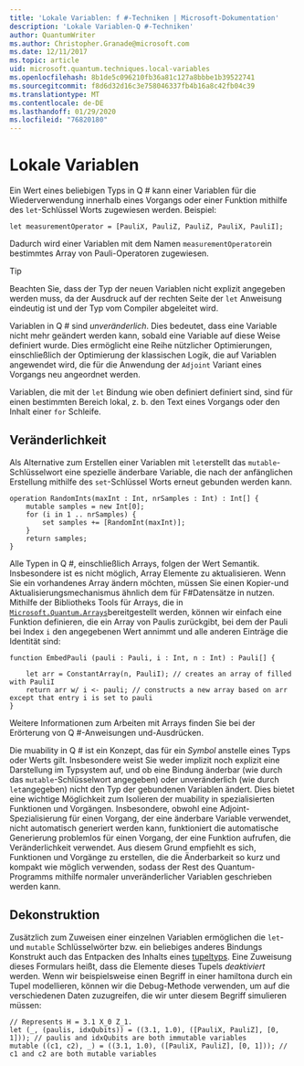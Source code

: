 ```yaml
---
title: 'Lokale Variablen: f #-Techniken | Microsoft-Dokumentation'
description: 'Lokale Variablen-Q #-Techniken'
author: QuantumWriter
ms.author: Christopher.Granade@microsoft.com
ms.date: 12/11/2017
ms.topic: article
uid: microsoft.quantum.techniques.local-variables
ms.openlocfilehash: 8b1de5c096210fb36a81c127a8bbbe1b39522741
ms.sourcegitcommit: f8d6d32d16c3e758046337fb4b16a8c42fb04c39
ms.translationtype: MT
ms.contentlocale: de-DE
ms.lasthandoff: 01/29/2020
ms.locfileid: "76820180"
---
```

# <a name="local-variables"></a>Lokale Variablen #

Ein Wert eines beliebigen Typs in Q # kann einer Variablen für die Wiederverwendung innerhalb eines Vorgangs oder einer Funktion mithilfe des `let`-Schlüssel Worts zugewiesen werden.
Beispiel:

```qsharp
let measurementOperator = [PauliX, PauliZ, PauliZ, PauliX, PauliI];
```

Dadurch wird einer Variablen mit dem Namen `measurementOperator`ein bestimmtes Array von Pauli-Operatoren zugewiesen.

> [!TIP]
> Beachten Sie, dass der Typ der neuen Variablen nicht explizit angegeben werden muss, da der Ausdruck auf der rechten Seite der `let` Anweisung eindeutig ist und der Typ vom Compiler abgeleitet wird. 

Variablen in Q # sind *unveränderlich*. Dies bedeutet, dass eine Variable nicht mehr geändert werden kann, sobald eine Variable auf diese Weise definiert wurde.
Dies ermöglicht eine Reihe nützlicher Optimierungen, einschließlich der Optimierung der klassischen Logik, die auf Variablen angewendet wird, die für die Anwendung der `Adjoint` Variant eines Vorgangs neu angeordnet werden.

Variablen, die mit der `let` Bindung wie oben definiert definiert sind, sind für einen bestimmten Bereich lokal, z. b. den Text eines Vorgangs oder den Inhalt einer `for` Schleife.


## <a name="mutability"></a>Veränderlichkeit ##

Als Alternative zum Erstellen einer Variablen mit `let`erstellt das `mutable`-Schlüsselwort eine spezielle änderbare Variable, die nach der anfänglichen Erstellung mithilfe des `set`-Schlüssel Worts erneut gebunden werden kann.

```qsharp
operation RandomInts(maxInt : Int, nrSamples : Int) : Int[] {
    mutable samples = new Int[0];
    for (i in 1 .. nrSamples) {
        set samples += [RandomInt(maxInt)];
    }
    return samples;
}
```

Alle Typen in Q #, einschließlich Arrays, folgen der Wert Semantik. Insbesondere ist es nicht möglich, Array Elemente zu aktualisieren. Wenn Sie ein vorhandenes Array ändern möchten, müssen Sie einen Kopier-und Aktualisierungsmechanismus ähnlich dem für F#Datensätze in nutzen. Mithilfe der Bibliotheks Tools für Arrays, die in [`Microsoft.Quantum.Arrays`](xref:microsoft.quantum.arrays)bereitgestellt werden, können wir einfach eine Funktion definieren, die ein Array von Paulis zurückgibt, bei dem der Pauli bei Index `i` den angegebenen Wert annimmt und alle anderen Einträge die Identität sind: 

```qsharp
function EmbedPauli (pauli : Pauli, i : Int, n : Int) : Pauli[] {
    
    let arr = ConstantArray(n, PauliI); // creates an array of filled with PauliI
    return arr w/ i <- pauli; // constructs a new array based on arr except that entry i is set to pauli
}
```

Weitere Informationen zum Arbeiten mit Arrays finden Sie bei der Erörterung von Q #-Anweisungen und-Ausdrücken. 

Die muability in Q # ist ein Konzept, das für ein *Symbol* anstelle eines Typs oder Werts gilt. Insbesondere weist Sie weder implizit noch explizit eine Darstellung im Typsystem auf, und ob eine Bindung änderbar (wie durch das `mutable`-Schlüsselwort angegeben) oder unveränderlich (wie durch `let`angegeben) nicht den Typ der gebundenen Variablen ändert. Dies bietet eine wichtige Möglichkeit zum Isolieren der muability in spezialisierten Funktionen und Vorgängen.
Insbesondere, obwohl eine Adjoint-Spezialisierung für einen Vorgang, der eine änderbare Variable verwendet, nicht automatisch generiert werden kann, funktioniert die automatische Generierung problemlos für einen Vorgang, der eine Funktion aufrufen, die Veränderlichkeit verwendet.
Aus diesem Grund empfiehlt es sich, Funktionen und Vorgänge zu erstellen, die die Änderbarkeit so kurz und kompakt wie möglich verwenden, sodass der Rest des Quantum-Programms mithilfe normaler unveränderlicher Variablen geschrieben werden kann.


## <a name="deconstruction"></a>Dekonstruktion ##

Zusätzlich zum Zuweisen einer einzelnen Variablen ermöglichen die `let`-und `mutable` Schlüsselwörter bzw. ein beliebiges anderes Bindungs Konstrukt auch das Entpacken des Inhalts eines [tupeltyps](xref:microsoft.quantum.language.type-model#tuple-types).
Eine Zuweisung dieses Formulars heißt, dass die Elemente dieses Tupels *deaktiviert* werden.
Wenn wir beispielsweise einen Begriff in einer hamiltona durch ein Tupel modellieren, können wir die Debug-Methode verwenden, um auf die verschiedenen Daten zuzugreifen, die wir unter diesem Begriff simulieren müssen:

```qsharp
// Represents H = 3.1 X_0 Z_1.
let (_, (paulis, idxQubits)) = ((3.1, 1.0), ([PauliX, PauliZ], [0, 1])); // paulis and idxQubits are both immutable variables
mutable ((c1, c2), _) = ((3.1, 1.0), ([PauliX, PauliZ], [0, 1])); // c1 and c2 are both mutable variables
```


